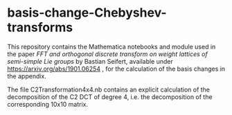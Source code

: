 # basis-change-Chebyshev-transforms
This repository contains the Mathematica notebooks and module used in the paper *FFT and orthogonal discrete transform on weight lattices of semi-simple Lie groups* by Bastian Seifert, available under https://arxiv.org/abs/1901.06254 , for the calculation of the basis changes in the appendix. 

The file C2Transformation4x4.nb contains an explicit calculation of the decomposition of the C2 DCT of degree 4, i.e. the decomposition of the corresponding 10x10 matrix. 
